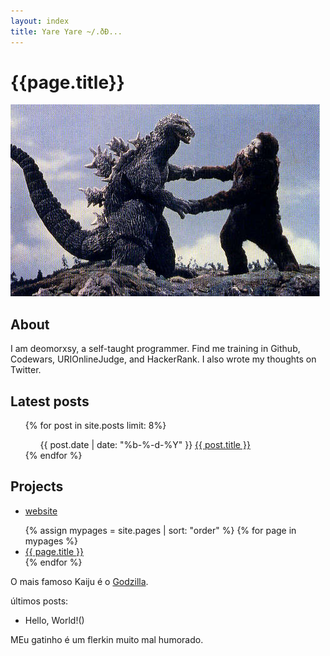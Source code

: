 ```yaml
---
layout: index
title: Yare Yare ~/.ðÐ...
---
```


# {{page.title}}
![banana](images/kong1.jpg)
## About
I am deomorxsy, a self-taught programmer.
Find me training in Github, Codewars, URIOnlineJudge, and HackerRank. 
I also wrote my thoughts on Twitter.

## Latest posts

<ul class="myposts">
{% for post in site.posts limit: 8%}
    <ul>
    <span class="postDate">{{ post.date | date: "%b-%-d-%Y" }}</span>
    <a href="{{ post.url }}">{{ post.title }}</a>
    </ul>
{% endfor %}
</ul>


## Projects

- [website](deomorxsy.github.io/blog)



<ul>
  {% assign mypages = site.pages | sort: "order" %}
    {% for page in mypages %}
    <li><a href="{{ page.url | absolute_url }}">{{ page.title }}</a></li>
    {% endfor %}
</ul>

O mais famoso Kaiju é o [Godzilla](https://pt.wikipedia.org/wiki/Godzilla).

últimos posts:

- Hello, World!()

MEu gatinho é um flerkin muito mal humorado.
